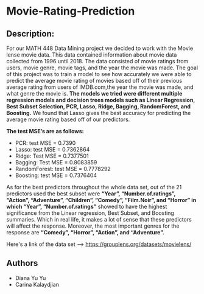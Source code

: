 # Movie-Rating-Prediction

Description:
---
For our MATH 448 Data Mining project we decided to work with the Movie lense movie data. 
This data contained information about movie data collected from 1996 until 2018. 
The data consisted of movie ratings from users, movie genre, movie tags, and the year the movie was made. 
The goal of this project was to train a model to see how accurately we were able to predict the average movie rating of movies based off of their previous average rating from users of IMDB.com,the year the movie was made, and what genre the movie is. 
**The models we tried were different multiple regression models and decision trees models such as Linear Regression, Best Subset Selection, PCR, Lasso, Ridge, Bagging, RandomForest, and Boosting.** 
We found that Lasso gives the best accuracy for predicting the average movie rating based off of our predictors. 

**The test MSE’s are as follows:**
* PCR: test MSE = 0.7390
* Lasso: test MSE = 0.7362864
* Ridge: Test MSE = 0.7377501
* Bagging: Test MSE = 0.8083859 
* RandomForest: test MSE = 0.7778292
* Boosting: test MSE = 0.7376404


As for the best predictors throughout the whole data set, out of the 21 predictors used
the best subset were **“Year”, “Number.of.ratings”, “Action”, “Adventure”, “Children”,
“Comedy”, “Film.Noir”, and “Horror” in which “Year”, “Number.of.ratings”** showed to have
the highest significance from the Linear regression, Best Subset, and Boosting summaries.
Which in real life, it makes a lot of sense that these predictors will affect the response.
Moreover, the most important genres for the response are **“Comedy”, “Horror”,
“Action”, and “Adventure”.**


Here's a link of the data set --> 
https://grouplens.org/datasets/movielens/

Authors
-------------
* Diana Yu Yu
* Carina Kalaydjian
